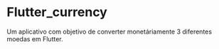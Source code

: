# Flutter_currency
 Um aplicativo com objetivo de converter monetáriamente 3 diferentes moedas em Flutter.
